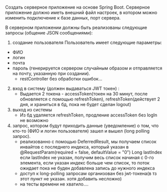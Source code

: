 Создать серверное приложение на основе Spring Boot.
Серверное приложение должно иметь внешний файл настроек, в котором можно изменить подключение к базе данных, порт сервера.

В серверном приложении должны быть реализованы следующие запросы (общение JSON сообщениями):
1) создание пользователя
   Пользователь имеет следующие параметры:
- ФИО
- логин
- почта
- пароль (генерируется сервером случайным образом и отправляется на почту, указанную при создании).
   * restController без обработки ошибок...
2) вход в систему (должен выдаваться JWT токен) :
   * Выдается 2 токена - accessToken(токен на 30 минут, после обновляется с помощью refreshToken), refreshToken(действует 2 дня, и храниться в бд, пока не будет сделан logout)
3) выход из системы
   * Из бд удаляется refreshToken, продление accessToken без logIn не возможно
4) запрос, котором будут приходить данные (уведомление) о том, что кто-то (ФИО и логин пользователя) зашел и вышел (long polling запрос).
   * реализованно с помощью DeferredResult, мы получаем список инвайтов с последнего индекса, который указан в @RequestParam(required = false, defaultValue = "0") Long lastIndex если lastIndex не указан, получим весь список начиная с 0-го элемента, если указан индекс больше чем список, то поток ожидает пока не буден добавлена запись до нужного индекса
   * доступ к long-polling запросам организован без jwt-токена(в тз этот пункт не указан. хотя добавить несложно)
   * на тесты времени не хватило....